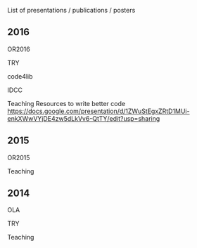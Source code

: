 List of presentations / publications / posters

## 2016
OR2016

TRY

code4lib

IDCC


Teaching
Resources to write better code
https://docs.google.com/presentation/d/1ZWuStEgxZRtD1MUi-enkXWwVYjDE4zw5dLkVv6-QtTY/edit?usp=sharing


## 2015

OR2015

Teaching

## 2014

OLA

TRY

Teaching
